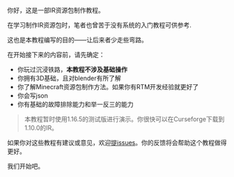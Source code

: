 你好，这是一部IR资源包制作教程。

在学习制作IR资源包时，笔者也曾苦于没有系统的入门教程可供参考.

这也是本教程编写的目的——让后来者少走些弯路。

在开始接下来的内容前，请先确定：
- 你玩过沉浸铁路，**本教程不涉及基础操作**
- 你拥有3D基础，且对blender有所了解
- 你了解Minecraft资源包制作方法。如果你有RTM开发经验就更好了
- 你会写json
- 你有基础的故障排除能力和举一反三的能力

> 本教程暂时使用1.16.5的测试版进行演示。你很快可以在Curseforge下载到1.10.0的IR。
 
如果你对这些教程有建议或意见，欢迎[提issues](https://github.com/Goldenfield192/Goldenfield192.github.io/issues)。你的反馈将会帮助这个教程做得更好。

我们开始吧。